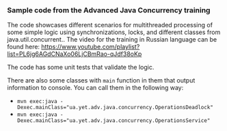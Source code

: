 ### Sample code from the Advanced Java Concurrency training

The code showcases different scenarios for multithreaded processing of some simple logic using synchronizations, locks, and different classes from java.util.concurrent..
The video for the training in Russian language can be found here: https://www.youtube.com/playlist?list=PL6jg6AGdCNaXo06LjCBmRao-qJdf38oKp

The code has some unit tests that validate the logic.

There are also some classes with `main` function in them that output information to console. You can call them in the following way:
- `mvn exec:java -Dexec.mainClass="ua.yet.adv.java.concurrency.OperationsDeadlock"`
- `mvn exec:java -Dexec.mainClass="ua.yet.adv.java.concurrency.OperationsService"`
